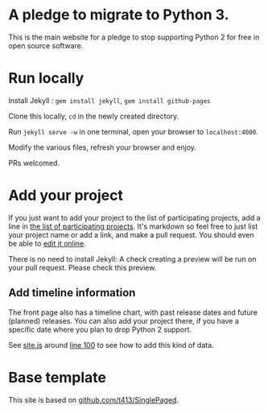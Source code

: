 # A pledge to migrate to Python 3.

This is the main website for a pledge to stop supporting Python 2 for free in
open source software.

# Run locally

Install Jekyll : `gem install jekyll`, `gem install github-pages`

Clone this locally, `cd` in the newly created directory.

Run `jekyll serve -w` in one terminal, open your browser to `localhost:4000`.

Modify the various files, refresh your browser and enjoy.

PRs welcomed.

# Add your project

If you just want to add your project to the list of participating projects, add
a line in [the list of participating projects](_sections/30-projects.md). It's
markdown so feel free to just list your project name or add a link, and make a
pull request. You should even be able to [edit it
online](https://github.com/python3statement/python3statement.github.io/edit/master/_sections/30-projects.md).

There is no need to install Jekyll: A check creating a preview will be run on your pull request. Please check this preview.

## Add timeline information

The front page also has a timeline chart, with past release dates and future
(planned) releases. You can also add your project there, if you have a specific
date where you plan to drop Python 2 support.

See [site.js](site.js) around [line
100](https://github.com/python3statement/python3statement.github.io/blob/master/site.js#L103)
to see how to add this kind of data.

# Base template

This site is based on
[github.com/t413/SinglePaged](https://github.com/t413/SinglePaged).
